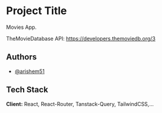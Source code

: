 # Project Title

Movies App.

TheMovieDatabase API: https://developers.themoviedb.org/3

## Authors

- [@arishem51](https://www.github.com/arishem51)

## Tech Stack

**Client:** React, React-Router, Tanstack-Query, TailwindCSS,...
